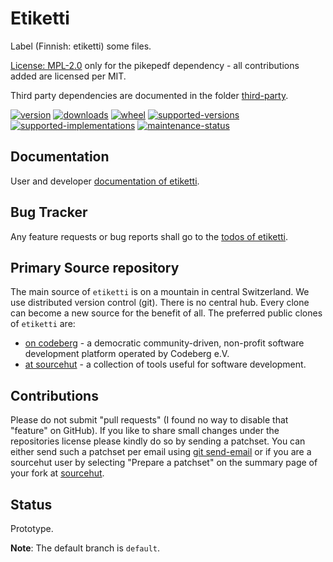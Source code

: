 # Etiketti

Label (Finnish: etiketti) some files.

[License: MPL-2.0](https://git.sr.ht/~sthagen/etiketti/tree/default/item/LICENSE) only for the pikepedf dependency - all contributions added are licensed per MIT.

Third party dependencies are documented in the folder [third-party](docs/docs/third-party/README.md).

[![version](https://img.shields.io/pypi/v/etiketti.svg?style=flat)](https://pypi.python.org/pypi/etiketti/)
[![downloads](https://static.pepy.tech/badge/etiketti/month)](https://pepy.tech/project/etiketti)
[![wheel](https://img.shields.io/pypi/wheel/etiketti.svg?style=flat)](https://pypi.python.org/pypi/etiketti/)
[![supported-versions](https://img.shields.io/pypi/pyversions/etiketti.svg?style=flat)](https://pypi.python.org/pypi/etiketti/)
[![supported-implementations](https://img.shields.io/pypi/implementation/etiketti.svg?style=flat)](https://pypi.python.org/pypi/etiketti/)
[![maintenance-status](https://img.shields.io/github/commit-activity/y/sthagen/etiketti.svg?style=flat)](https://git.sr.ht/~sthagen/etiketti/log)

## Documentation

User and developer [documentation of etiketti](https://codes.dilettant.life/docs/etiketti).

## Bug Tracker

Any feature requests or bug reports shall go to the [todos of etiketti](https://todo.sr.ht/~sthagen/etiketti).

## Primary Source repository

The main source of `etiketti` is on a mountain in central Switzerland.
We use distributed version control (git).
There is no central hub.
Every clone can become a new source for the benefit of all.
The preferred public clones of `etiketti` are:

* [on codeberg](https://codeberg.org/sthagen/etiketti) - a democratic community-driven, non-profit software development platform operated by Codeberg e.V.
* [at sourcehut](https://git.sr.ht/~sthagen/etiketti) - a collection of tools useful for software development.

## Contributions

Please do not submit "pull requests" (I found no way to disable that "feature" on GitHub).
If you like to share small changes under the repositories license please kindly do so by sending a patchset.
You can either send such a patchset per email using [git send-email](https://git-send-email.io) or 
if you are a sourcehut user by selecting "Prepare a patchset" on the summary page of your fork at [sourcehut](https://git.sr.ht/).

## Status

Prototype.

**Note**: The default branch is `default`.
